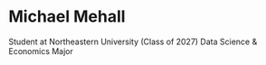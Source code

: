 Michael Mehall
==============
Student at Northeastern University (Class of 2027)
Data Science & Economics Major
